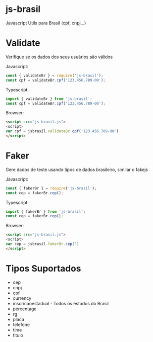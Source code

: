 # js-brasil

Javascript Utils para Brasil (cpf, cnpj...)

# Validate

Verifique se os dados dos seus usuários são válidos

Javascript:
```js
const { validateBr } = require('js-brasil');
const cpf = validateBr.cpf('123.456.789-00');
```

Typescript:
```ts
import { validateBr } from 'js-brasil';
const cpf = validateBr.cpf('123.456.789-00');
```

Browser:
```html
<script src="js-brasil.js">
<script>
var cpf = jsbrasil.validateBr.cpf('123.456.789-00')
</script>  
```


# Faker

Gere dados de teste usando tipos de dados brasileiro, similar o fakejs

Javascript:
```js
const { fakerBr } = require('js-brasil');
const cep = fakerBr.cep();
```

Typescript:
```ts
import { fakerBr } from 'js-brasil';
const cep = fakerBr.cep();
```

Browser:
```html
<script src="js-brasil.js">
<script>
var cep = jsbrasil.fakerBr.cep(')
</script>  
```

# Tipos Suportados

* cep
* cnpj
* cpf
* currency
* inscricaoestadual - Todos os estados do Brasil
* percentage
* rg
* placa
* telefone
* time
* titulo
